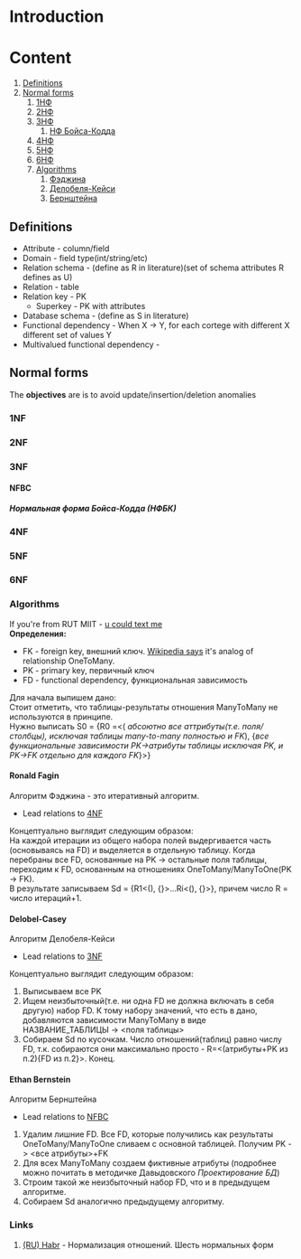 # Introduction

# Content
1. [Definitions](#definitions)
2. [Normal forms](#normal-forms)
   1. [1НФ](#1nf)
   2. [2НФ](#2nf)
   3. [3НФ](#3nf)
      1. [НФ Бойса-Кодда](#nfbc)
   4. [4НФ](#4nf)
   5. [5НФ](#5nf)
   6. [6НФ](#6nf)
   7. [Algorithms](#algorithms)
      1. [Фэджина](#ronald-fagin)
      2. [Делобеля-Кейси](#delobel-casey)
      3. [Бернштейна](#ethan-bernstein)

## Definitions
- Attribute - column/field
- Domain - field type(int/string/etc)
- Relation schema - (define as R in literature)(set of schema attributes R defines as U)
- Relation - table
- Relation key - PK
  - Superkey - PK with attributes
- Database schema - (define as S in literature)
- Functional dependency - When X -> Y, for each cortege with different X different set of values Y
- Multivalued functional dependency - 

## Normal forms

The **objectives** are is to 
avoid update/insertion/deletion anomalies

### 1NF

### 2NF

### 3NF

#### NFBC
***Нормальная форма Бойса-Кодда (НФБК)***

### 4NF

### 5NF

### 6NF

### Algorithms
If you're from RUT MIIT - [u could text me](http://t.me/corgidile)  
**Определения:**
- FK - foreign key, внешний ключ. [Wikipedia says](https://ru.wikipedia.org/wiki/%D0%A4%D1%83%D0%BD%D0%BA%D1%86%D0%B8%D0%BE%D0%BD%D0%B0%D0%BB%D1%8C%D0%BD%D0%B0%D1%8F_%D0%B7%D0%B0%D0%B2%D0%B8%D1%81%D0%B8%D0%BC%D0%BE%D1%81%D1%82%D1%8C_(%D0%BF%D1%80%D0%BE%D0%B3%D1%80%D0%B0%D0%BC%D0%BC%D0%B8%D1%80%D0%BE%D0%B2%D0%B0%D0%BD%D0%B8%D0%B5)) it's analog of relationship OneToMany.
- PK - primary key, первичный ключ 
- FD - functional dependency, функциональная зависимость


Для начала выпишем дано:  
Стоит отметить, что таблицы-результаты отношения ManyToMany не используются в принципе.  
Нужно выписать S0 = {R0 =<(
*абсоютно все аттрибуты(т.е. поля/столбцы), 
исключая таблицы many-to-many полностью и FK*),
{*все функциональные зависимости PK->атрибуты таблицы исключая PK, 
и PK->FK отдельно для каждого FK*}>}
#### Ronald Fagin
Алгоритм Фэджина - это итеративный алгоритм. 
- Lead relations to [4NF](#4nf)  

Концептуально выглядит следующим образом:  
На каждой итерации из общего набора полей выдергивается часть 
(основываясь на FD) и выделяется в отдельную таблицу. 
Когда перебраны все FD, основанные на PK -> остальные поля таблицы,
переходим к FD, основанным на отношениях OneToMany/ManyToOne(PK -> FK).  
В результате записываем Sd = {R1<(), {}>...Ri<(), {}>}, причем число R = число итераций+1.

#### Delobel-Casey
Алгоритм Делобеля-Кейси
- Lead relations to [3NF](#3nf)

Концептуально выглядит следующим образом:  
1. Выписываем все PK
2. Ищем неизбыточный(т.е. ни одна FD не должна включать в себя другую) набор FD. К тому набору значений, что есть в дано, добавляются зависимости ManyToMany в виде НАЗВАНИЕ_ТАБЛИЦЫ -> <поля таблицы>
3. Собираем Sd по кусочкам. Число отношений(таблиц) равно числу FD, т.к. собираются они максимально просто - R=<(атрибуты+PK из п.2){FD из п.2}>. Конец.
#### Ethan Bernstein
Алгоритм Бернштейна
- Lead relations to [NFBC](#nfbc)

1. Удалим лишние FD. Все FD, которые получились как результаты OneToMany/ManyToOne сливаем с основной таблицей. Получим PK -> <все атрибуты>+FK
2. Для всех ManyToMany создаем фиктивные атрибуты (подробнее можно почитать в методичке Давыдовского *Проектирование БД*)
3. Строим такой же неизбыточный набор FD, что и в предыдущем алгоритме. 
4. Собираем Sd аналогично предыдущему алгоритму.
### Links
1. [(RU) Habr](https://habr.com/ru/post/254773/) - Нормализация отношений. Шесть нормальных форм

